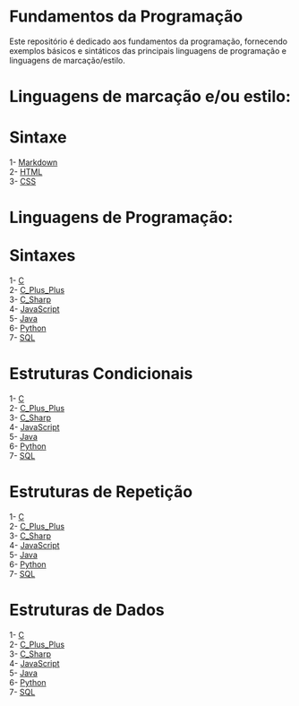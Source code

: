 <h1>Fundamentos da Programação</h1>

Este repositório é dedicado aos fundamentos da programação, fornecendo exemplos básicos e sintáticos das principais linguagens de programação e linguagens de marcação/estilo.

# Linguagens de marcação e/ou estilo:

<h1>Sintaxe</h1>
    1- <a href="github.com/JoaoASouzaN/](https://github.com/JoaoASouzaN/Fundamentos_Prog/blob/main/Linguagem_De_Marc/Markdown.md">Markdown</a><br>
    2- <a href="https://github.com/JoaoASouzaN/">HTML</a><br>
    3- <a href="https://github.com/JoaoASouzaN/">CSS</a><br>
<h1></h1>    

<h1>Linguagens de Programação:<br><br>Sintaxes</h1>
    1- <a href="https://github.com/JoaoASouzaN/">C</a><br>
    2- <a href="https://github.com/JoaoASouzaN/">C_Plus_Plus</a><br>
    3- <a href="https://github.com/JoaoASouzaN/">C_Sharp</a><br>
    4- <a href="https://github.com/JoaoASouzaN/">JavaScript</a><br>
    5- <a href="https://github.com/JoaoASouzaN/">Java</a><br>
    6- <a href="https://github.com/JoaoASouzaN/">Python</a><br>
    7- <a href="https://github.com/JoaoASouzaN/">SQL</a>
<h1></h1>

<h1>Estruturas Condicionais</h1>
    1- <a href="https://github.com/JoaoASouzaN/">C</a><br>
    2- <a href="https://github.com/JoaoASouzaN/">C_Plus_Plus</a><br>
    3- <a href="https://github.com/JoaoASouzaN/">C_Sharp</a><br>
    4- <a href="https://github.com/JoaoASouzaN/">JavaScript</a><br>
    5- <a href="https://github.com/JoaoASouzaN/">Java</a><br>
    6- <a href="https://github.com/JoaoASouzaN/">Python</a><br>
    7- <a href="https://github.com/JoaoASouzaN/">SQL</a>
<h1></h1>

<h1>Estruturas de Repetição</h1>
    1- <a href="https://github.com/JoaoASouzaN/">C</a><br>
    2- <a href="https://github.com/JoaoASouzaN/">C_Plus_Plus</a><br>
    3- <a href="https://github.com/JoaoASouzaN/">C_Sharp</a><br>
    4- <a href="https://github.com/JoaoASouzaN/">JavaScript</a><br>
    5- <a href="https://github.com/JoaoASouzaN/">Java</a><br>
    6- <a href="https://github.com/JoaoASouzaN/">Python</a><br>
    7- <a href="https://github.com/JoaoASouzaN/">SQL</a>
<h1></h1>

<h1>Estruturas de Dados</h1>
    1- <a href="https://github.com/JoaoASouzaN/">C</a><br>
    2- <a href="https://github.com/JoaoASouzaN/">C_Plus_Plus</a><br>
    3- <a href="https://github.com/JoaoASouzaN/">C_Sharp</a><br>
    4- <a href="https://github.com/JoaoASouzaN/">JavaScript</a><br>
    5- <a href="https://github.com/JoaoASouzaN/">Java</a><br>
    6- <a href="https://github.com/JoaoASouzaN/">Python</a><br>
    7- <a href="https://github.com/JoaoASouzaN/">SQL</a>
<h1></h1>
